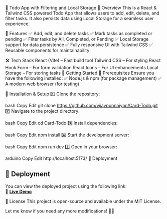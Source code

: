 📌 Todo App with Filtering and Local Storage
🚀 Overview
This is a React & Tailwind CSS powered Todo App that allows users to add, edit, delete, and filter tasks. It also persists data using Local Storage for a seamless user experience.

🎯 Features
✅ Add, edit, and delete tasks
✅ Mark tasks as completed or pending
✅ Filter tasks by All, Completed, or Pending
✅ Local Storage support for data persistence
✅ Fully responsive UI with Tailwind CSS
✅ Reusable components for maintainability

🛠️ Tech Stack
React (Vite) – Fast build tool
Tailwind CSS – For styling
React Hook Form – For form validation
React Icons – For UI enhancements
Local Storage – For storing tasks
🚀 Getting Started
📌 Prerequisites
Ensure you have the following installed:
✅ Node.js & npm (for package management)
✅ A modern web browser (for testing)

📌 Installation & Setup
1️⃣ Clone the repository:

bash
Copy
Edit
git clone https://github.com/vijayponnaiyan/Card-Todo.git
2️⃣ Navigate to the project directory:

bash
Copy
Edit
cd Card-Todo
3️⃣ Install dependencies:

bash
Copy
Edit
npm install
4️⃣ Start the development server:

bash
Copy
Edit
npm run dev
5️⃣ Open in your browser:

arduino
Copy
Edit
http://localhost:5173/
🚀 Deployment
## 🚀 Deployment  
You can view the deployed project using the following link:  
🔗 **[Live Demo](https://card-todo.vercel.app/)**


📜 License
This project is open-source and available under the MIT License.

Let me know if you need any more modifications! 🚀🔥
